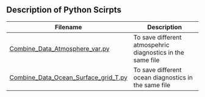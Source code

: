 ## Description of Python Scirpts

| Filename | Description |
| --- | --- |
| [Combine_Data_Atmosphere_var.py](./Combine_Data_Atmosphere_var.py) | To save different atmospehric diagnostics in the same file |
| [Combine_Data_Ocean_Surface_grid_T.py](./Combine_Data_Ocean_Surface_grid_T.py) | To save different ocean diagnostics in the same file |

